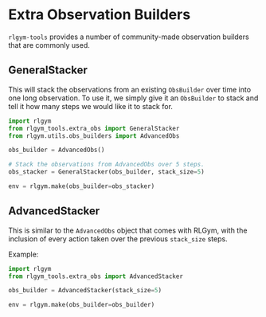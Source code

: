 # Extra Observation Builders

`rlgym-tools` provides a number of community-made observation builders that are commonly used.

## GeneralStacker

This will stack the observations from an existing `ObsBuilder` over time into one long observation.
To use it, we simply give it an `ObsBuilder` to stack and tell it how many steps we would like it to stack for.

```python
import rlgym
from rlgym_tools.extra_obs import GeneralStacker
from rlgym.utils.obs_builders import AdvancedObs

obs_builder = AdvancedObs()

# Stack the observations from AdvancedObs over 5 steps.
obs_stacker = GeneralStacker(obs_builder, stack_size=5)

env = rlgym.make(obs_builder=obs_stacker)
```

## AdvancedStacker

This is similar to the `AdvancedObs` object that comes with RLGym, with the inclusion of every action taken over the previous `stack_size` steps.

Example:

```python
import rlgym
from rlgym_tools.extra_obs import AdvancedStacker

obs_builder = AdvancedStacker(stack_size=5)

env = rlgym.make(obs_builder=obs_builder)
```
